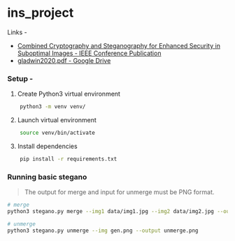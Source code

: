 # ins_project

Links -
- [Combined Cryptography and Steganography for Enhanced Security in Suboptimal Images - IEEE Conference Publication](https://ieeexplore.ieee.org/document/9073306)
- [gladwin2020.pdf - Google Drive](https://drive.google.com/file/d/1RHPsv31RopK6aJbIQYtN3hEVvDL6-3rw/view)

### Setup -
1. Create Python3 virtual environment
```bash
    python3 -m venv venv/
```
2. Launch virtual environment
```bash
    source venv/bin/activate
```
3. Install dependencies
```bash
    pip install -r requirements.txt
```

### Running basic stegano
> The output for merge and input for unmerge must be PNG format.

```bash
# merge
python3 stegano.py merge --img1 data/img1.jpg --img2 data/img2.jpg --output merge.png

# unmerge
python3 stegano.py unmerge --img gen.png --output unmerge.png
```